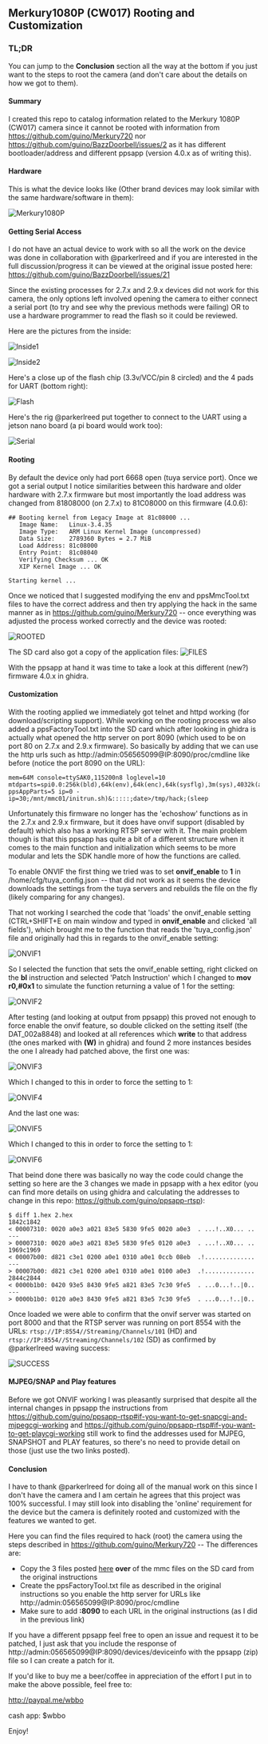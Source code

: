 ## Merkury1080P (CW017) Rooting and Customization

### TL;DR

You can jump to the **Conclusion** section all the way at the bottom if you just want to the steps to root the camera (and don't care about the details on how we got to them).

#### Summary

I created this repo to catalog information related to the Merkury 1080P (CW017) camera since it cannot be rooted with information from https://github.com/guino/Merkury720 nor https://github.com/guino/BazzDoorbell/issues/2 as it has different bootloader/address and different ppsapp (version 4.0.x as of writing this).

#### Hardware

This is what the device looks like (Other brand devices may look similar with the same hardware/software in them):

![Merkury1080P](https://raw.githubusercontent.com/guino/Merkury1080P/main/img/cw017.jpg)

#### Getting Serial Access

I do not have an actual device to work with so all the work on the device was done in collaboration with @parkerlreed and if you are interested in the full discussion/progress it can be viewed at the original issue posted here: https://github.com/guino/BazzDoorbell/issues/21

Since the existing processes for 2.7.x and 2.9.x devices did not work for this camera, the only options left involved opening the camera to either connect a serial port (to try and see why the previous methods were failing) OR to use a hardware programmer to read the flash so it could be reviewed.

Here are the pictures from the inside:

![Inside1](https://user-images.githubusercontent.com/841440/107162854-eb9ca800-6973-11eb-97fc-4dedb2363854.jpg)

![Inside2](https://user-images.githubusercontent.com/841440/107163325-f7d63480-6976-11eb-90f5-620c92721cfb.jpg)

Here's a close up of the flash chip (3.3v/VCC/pin 8 circled) and the 4 pads for UART (bottom right):

![Flash](https://user-images.githubusercontent.com/4961810/107163562-23a5ea00-6978-11eb-9f2f-9f7b5ca0d73e.jpeg)

Here's the rig @parkerlreed put together to connect to the UART using a jetson nano board (a pi board would work too):

![Serial](https://user-images.githubusercontent.com/841440/107467503-25b4a800-6b34-11eb-81ab-b5abdaa37489.jpg)

#### Rooting

By default the device only had port 6668 open (tuya service port). Once we got a serial output I notice similarities between this hardware and older hardware with 2.7.x firmware but most importantly the load address was changed from 81808000 (on 2.7.x) to 81C08000 on this firmware (4.0.6):

```
## Booting kernel from Legacy Image at 81c08000 ...
   Image Name:   Linux-3.4.35
   Image Type:   ARM Linux Kernel Image (uncompressed)
   Data Size:    2789360 Bytes = 2.7 MiB
   Load Address: 81c08000
   Entry Point:  81c08040
   Verifying Checksum ... OK
   XIP Kernel Image ... OK

Starting kernel ...
```

Once we noticed that I suggested modifying the env and ppsMmcTool.txt files to have the correct address and then try applying the hack in the same manner as in https://github.com/guino/Merkury720 -- once everything was adjusted the process worked correctly and the device was rooted:

![ROOTED](https://user-images.githubusercontent.com/841440/107464107-8b516600-6b2d-11eb-8c76-2b5bf2e54b3c.png)

The SD card also got a copy of the application files: 
![FILES](https://user-images.githubusercontent.com/841440/107462873-0e24f180-6b2b-11eb-9b21-b5336aae932b.png)

With the ppsapp at hand it was time to take a look at this different (new?) firmware 4.0.x in ghidra.

#### Customization

With the rooting applied we immediately got telnet and httpd working (for download/scripting support). While working on the rooting process we also added a ppsFactoryTool.txt into the SD card which after looking in ghidra is actually what opened the http server on port 8090 (which used to be on port 80 on 2.7.x and 2.9.x firmware). So basically by adding that we can use the http urls such as http://admin:056565099@IP:8090/proc/cmdline like before (notice the port 8090 on the URL):

```
mem=64M console=ttySAK0,115200n8 loglevel=10 mtdparts=spi0.0:256k(bld),64k(env),64k(enc),64k(sysflg),3m(sys),4032k(app),640k(cfg) ppsAppParts=5 ip=0 - ip=30;/mnt/mmc01/initrun.sh)&:::::;date>/tmp/hack;(sleep
```

Unfortunately this firmware no longer has the 'echoshow' functions as in the 2.7.x and 2.9.x firmware, but it does have onvif support (disabled by default) which also has a working RTSP server with it. The main problem though is that this ppsapp has quite a bit of a different structure when it comes to the main function and initialization which seems to be more modular and lets the SDK handle more of how the functions are called.

To enable ONVIF the first thing we tried was to set **onvif_enable** to **1** in /home/cfg/tuya_config.json -- that did not work as it seems the device downloads the settings from the tuya servers and rebuilds the file on the fly (likely comparing for any changes).

That not working I searched the code that 'loads' the onvif_enable setting (CTRL+SHIFT+E on main window and typed in **onvif_enable** and clicked 'all fields'), which brought me to the function that reads the 'tuya_config.json' file and originally had this in regards to the onvif_enable setting:

![ONVIF1](https://raw.githubusercontent.com/guino/Merkury1080P/main/img/onvif_enable1.png)

So I selected the function that sets the onvif_enable setting, right clicked on the **bl** instruction and selected 'Patch Instruction' which I changed to **mov r0,#0x1** to simulate the function returning a value of 1 for the setting:

![ONVIF2](https://raw.githubusercontent.com/guino/Merkury1080P/main/img/onvif_enable2.png)

After testing (and looking at output from ppsapp) this proved not enough to force enable the onvif feature, so double clicked on the setting itself (the DAT_002a8848) and looked at all references which **write** to that address (the ones marked with **(W)** in ghidra) and found 2 more instances besides the one I already had patched above, the first one was:

![ONVIF3](https://raw.githubusercontent.com/guino/Merkury1080P/main/img/onvif_enable3.png)

Which I changed to this in order to force the setting to 1:

![ONVIF4](https://raw.githubusercontent.com/guino/Merkury1080P/main/img/onvif_enable4.png)

And the last one was:

![ONVIF5](https://raw.githubusercontent.com/guino/Merkury1080P/main/img/onvif_enable5.png)

Which I changed to this in order to force the setting to 1:

![ONVIF6](https://raw.githubusercontent.com/guino/Merkury1080P/main/img/onvif_enable6.png)

That beind done there was basically no way the code could change the setting so here are the 3 changes we made in ppsapp with a hex editor (you can find more details on using ghidra and calculating the addresses to change in this repo: https://github.com/guino/ppsapp-rtsp):

```
$ diff 1.hex 2.hex 
1842c1842
< 00007310: 0020 a0e3 a021 83e5 5830 9fe5 0020 a0e3  . ...!..X0... ..
---
> 00007310: 0020 a0e3 a021 83e5 5830 9fe5 0120 a0e3  . ...!..X0... ..
1969c1969
< 00007b00: d821 c3e1 0200 a0e1 0310 a0e1 0ccb 08eb  .!..............
---
> 00007b00: d821 c3e1 0200 a0e1 0310 a0e1 0100 a0e3  .!..............
2844c2844
< 0000b1b0: 0420 93e5 8430 9fe5 a821 83e5 7c30 9fe5  . ...0...!..|0..
---
> 0000b1b0: 0120 a0e3 8430 9fe5 a821 83e5 7c30 9fe5  . ...0...!..|0..
```

 Once loaded we were able to confirm that the onvif server was started on port 8000 and that the RTSP server was running on port 8554 with the URLs: `rtsp://IP:8554//Streaming/Channels/101` (HD) and `rtsp://IP:8554//Streaming/Channels/102` (SD) as confirmed by @parkerlreed waving success:

![SUCCESS](https://user-images.githubusercontent.com/841440/108290352-354c7600-715e-11eb-98ae-f24d3b7f0206.png)

#### MJPEG/SNAP and Play features

Before we got ONVIF working I was pleasantly surprised that despite all the internal changes in ppsapp the instructions from https://github.com/guino/ppsapp-rtsp#if-you-want-to-get-snapcgi-and-mjpegcgi-working and https://github.com/guino/ppsapp-rtsp#if-you-want-to-get-playcgi-working still work to find the addresses used for MJPEG, SNAPSHOT and PLAY features, so there's no need to provide detail on those (just use the two links posted).

#### Conclusion

I have to thank @parkerlreed for doing all of the manual work on this since I don't have the camera and I am certain he agrees that this project was 100% successful. I may still look into disabling the 'online' requirement for the device but the camera is definitely rooted and customized with the features we wanted to get.

Here you can find the files required to hack (root) the camera using the steps described in https://github.com/guino/Merkury720 -- The differences are:
* Copy the 3 files posted [here](https://github.com/guino/Merkury1080P/tree/main/mmc) **over** of the mmc files on the SD card from the original instructions
* Create the ppsFactoryTool.txt file as described in the original instructions so you enable the http server for URLs like http://admin:056565099@IP:8090/proc/cmdline
* Make sure to add **:8090** to each URL in the original instructions (as I did in the previous link)

If you have a different ppsapp feel free to open an issue and request it to be patched, I just ask that you include the response of http://admin:056565099@IP:8090/devices/deviceinfo with the ppsapp (zip) file so I can create a patch for it.

If you'd like to buy me a beer/coffee in appreciation of the effort I put in to make the above possible, feel free to:

http://paypal.me/wbbo

cash app: $wbbo

Enjoy!

